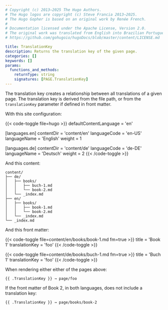 ```yaml
---
# Copyright (c) 2013–2025 The Hugo Authors.
# The Hugo logos are copyright (c) Steve Francia 2013–2025.
# The Hugo Gopher is based on an original work by Renée French.
#
# Documentation licensed under the Apache License, Version 2.0.
# The original work was translated from English into Brazilian Portuguese.
# https://github.com/gohugoio/hugoDocs/blob/master/content/LICENSE.md

title: TranslationKey
description: Returns the translation key of the given page.
categories: []
keywords: []
params:
  functions_and_methods:
    returnType: string
    signatures: [PAGE.TranslationKey]
---
```


The translation key creates a relationship between all translations of a given page. The translation key is derived from the file path, or from the `translationKey` parameter if defined in front matter.

With this site configuration:

{{< code-toggle file=hugo >}}
defaultContentLanguage = 'en'

[languages.en]
contentDir = 'content/en'
languageCode = 'en-US'
languageName = 'English'
weight = 1

[languages.de]
contentDir = 'content/de'
languageCode = 'de-DE'
languageName = 'Deutsch'
weight = 2
{{< /code-toggle >}}

And this content:

```text
content/
├── de/
│   ├── books/
│   │   ├── buch-1.md
│   │   └── book-2.md
│   └── _index.md
├── en/
│   ├── books/
│   │   ├── book-1.md
│   │   └── book-2.md
│   └── _index.md
└── _index.md
```

And this front matter:

{{< code-toggle file=content/en/books/book-1.md fm=true >}}
title = 'Book 1'
translationKey = 'foo'
{{< /code-toggle >}}

{{< code-toggle file=content/de/books/buch-1.md fm=true >}}
title = 'Buch 1'
translationKey = 'foo'
{{< /code-toggle >}}

When rendering either either of the pages above:

```go-html-template
{{ .TranslationKey }} → page/foo
```

If the front matter of Book 2, in both languages, does not include a translation key:

```go-html-template
{{ .TranslationKey }} → page/books/book-2
```
